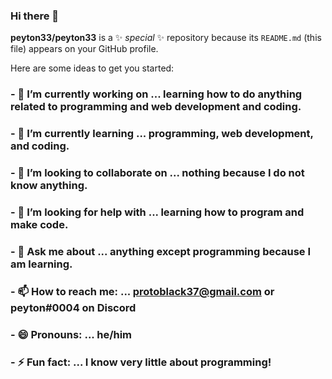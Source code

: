 ### Hi there 👋


**peyton33/peyton33** is a ✨ _special_ ✨ repository because its `README.md` (this file) appears on your GitHub profile.

Here are some ideas to get you started:

### - 🔭 I’m currently working on ... learning how to do anything related to programming and web development and coding. 
### - 🌱 I’m currently learning ... programming, web development, and coding.
### - 👯 I’m looking to collaborate on ... nothing because I do not know anything.
### - 🤔 I’m looking for help with ... learning how to program and make code.
### - 💬 Ask me about ... anything except programming because I am learning.
### - 📫 How to reach me: ... protoblack37@gmail.com or peyton#0004 on Discord
### - 😄 Pronouns: ... he/him
### - ⚡ Fun fact: ... I know very little about programming!

